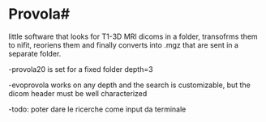 # Provola#

little software that looks for T1-3D MRI dicoms in a folder, 
transofrms them to nifit, reoriens them and finally 
converts into .mgz that are sent in a separate folder.

-provola20 is set for a fixed folder depth=3

-evoprovola works on any depth and the search is customizable,
 but the dicom header must be well characterized 

-todo: poter dare le ricerche come input da terminale

